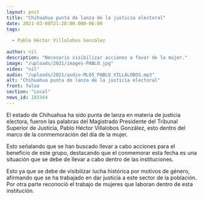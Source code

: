 ```yaml
---
layout: post
title: "Chihuahua punta de lanza de la justicia electoral"
date: 2021-03-08T21:28:00.000-06:00
tags:
  
  - Pablo Héctor Villalobos González
  
author: nil
description: "Necesario visibilizar acciones a favor de la mujer."
image: "/uploads/2021/images-PABLO.jpg"
video: "nil"
audio: "/uploads/2021/audio-ML05_PABLO_VILLALOBOS.mp3"
alt: "Chihuahua punta de lanza de la justicia electoral"
front: false
section: "Local"
news_id: 183344
---
```


El estado de Chihuahua ha sido punta de lanza en materia de justicia electora, fueron las palabras del Magistrado Presidente del Tribunal Superior de Justicia, Pablo Héctor Villalobos González, esto dentro del marco de la conmemoración del día de la mujer.

Esto señalando que se han buscado llevar a cabo acciones para el beneficio de este grupo, destacando que el conmemorar esta fecha es una situación que se debe de llevar a cabo dentro de las instituciones.
 
Esto ya que se debe de visibilizar lucha histórica por motivos de género, afirmando que se ha trabajado en dar justicia a este sector de la población. Por otra parte reconoció el trabajo de mujeres que laboran dentro de esta institución.
